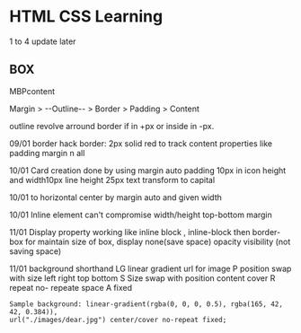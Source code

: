# HTML CSS Learning

1 to 4 update later

## BOX

MBPcontent

Margin > --Outline-- > Border > Padding > Content

outline revolve arround border if in +px or inside in -px.

09/01 border hack
border: 2px solid red
to track content properties like padding margin n all

10/01 Card creation done by using margin auto padding 10px in icon height and width10px line height 25px text transform to capital

10/01 to horizontal center by margin auto and given width

10/01 Inline element can't compromise width/height top-bottom margin

11/01 Display property working like inline block , inline-block then border-box for maintain size of box, display none(save space) opacity visibility (not saving space)

11/01 background shorthand
LG linear gradient
url for image
P position swap with size left right top bottom
S Size swap with position content cover
R repeat no- repeate space
A fixed

    Sample background: linear-gradient(rgba(0, 0, 0, 0.5), rgba(165, 42, 42, 0.384)),
    url("./images/dear.jpg") center/cover no-repeat fixed;
